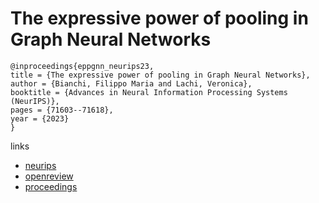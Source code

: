 # The expressive power of pooling in Graph Neural Networks

```
@inproceedings{eppgnn_neurips23,
title = {The expressive power of pooling in Graph Neural Networks},
author = {Bianchi, Filippo Maria and Lachi, Veronica},
booktitle = {Advances in Neural Information Processing Systems (NeurIPS)},
pages = {71603--71618},
year = {2023}
}
```

links
- [neurips](https://nips.cc/Conferences/2023/Schedule?showEvent=69873)
- [openreview](https://openreview.net/forum?id=zqyVjCjhYD)
- [proceedings](https://papers.nips.cc//paper_files/paper/2023/hash/e26f31de8b13ec569bf507e6ae2cd952-Abstract-Conference.html)
